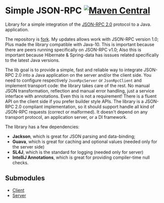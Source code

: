 Simple JSON-RPC
[![Maven Central](https://maven-badges.herokuapp.com/maven-central/io.github.kosik/simple-json-rpc-client/badge.svg)](https://maven-badges.herokuapp.com/maven-central/io.github.kosik/simple-json-rpc-client/)
===================

Library for a simple integration of the [JSON-RPC 2.0](http://www.jsonrpc.org/specification) protocol to a Java.
application. 

The repository is [fork](https://github.com/arteam/simple-json-rpc). My updates allows work with JSON-RPC version 1.0; Plus made the library compatible with Java-10. This is important because there are peers running specifically on JSON-RPC v1.0; Also this is important because Hibernate & Spring-data has isssues related specifically to the latest Java versions.

The lib goal is to provide a simple, fast and reliable way to integrate JSON-RPC 2.0 into a Java application on the server
and/or the client side. You need to configure respectively `JsonRpcServer` or `JsonRpcClient` and implement transport code:
the library takes care of the rest. No manual JSON transformation, reflection and manual error handling, just a service
interface with annotations. Even this is not a requirement! There is a fluent API on the client side if you prefer
builder style APIs. The library is a JSON-RPC 2.0 compliant implementation, so it should support handle all kind of
JSON-RPC requests (correct or malformed). It doesn't depend on any transport protocol, an application server, or a DI
framework.

The library has a few dependencies:

* **Jackson**, which is great for JSON parsing and data-binding;
* **Guava**, which is great for caching and optional values (needed only for the server side)
* **SL4J**, which is the standard for logging (needed only for server)
* **IntelliJ Annotations**, which is great for providing compiler-time null checks.

Submodules
-----------

* [Client](https://github.com/arteam/simple-json-rpc/tree/master/client)
* [Server](https://github.com/arteam/simple-json-rpc/tree/master/server)
